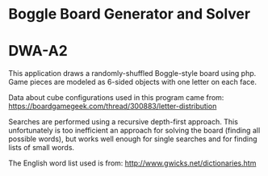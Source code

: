 # Boggle Board Generator and Solver
# DWA-A2
This application draws a randomly-shuffled Boggle-style board using php.
Game pieces are modeled as 6-sided objects with one letter on each face. 

Data about cube configurations used in this program came from:
https://boardgamegeek.com/thread/300883/letter-distribution

Searches are performed using a recursive depth-first approach. This unfortunately 
is too inefficient an approach for solving the board (finding all possible words), 
but works well enough for single searches and for finding lists of small words. 

The English word list used is from: http://www.gwicks.net/dictionaries.htm
